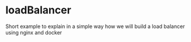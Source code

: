 # loadBalancer
Short example to explain in a simple way how we will build a load balancer using nginx and docker
